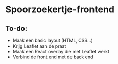 # Spoorzoekertje-frontend

## To-do:

* Maak een basic layout (HTML, CSS...)
* Krijg Leaflet aan de praat
* Maak een React overlay die met Leaflet werkt
* Verbind de front end met de back end